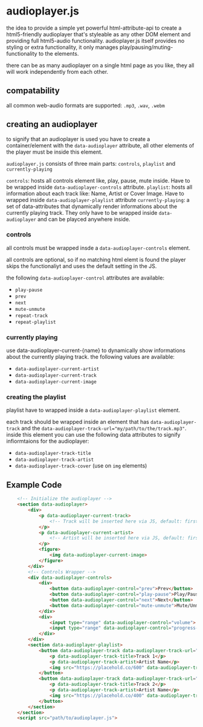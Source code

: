 # audioplayer.js

the idea to provide a simple yet powerful html-attribute-api to create a html5-friendly audioplayer that's styleable as any other DOM element and providing full html5-audio functionality. audioplayer.js itself provides no styling or extra functionality, it only manages play/pausing/muting-functionality to the elements.

there can be as many audioplayer on a single html page as you like, they all will work independently from each other.

## compatability

all common web-audio formats are supported: `.mp3`, `.wav`, `.webm`

## creating an audioplayer

to signify that an audioplayer is used you have to create a container/element with the `data-audioplayer` attribute, all other elements of the player must be inside this element.

`audioplayer.js` consists of three main parts: `controls`, `playlist` and `currently-playing`

`controls`: hosts all controls element like, play, pause, mute inside. Have to be wrapped inside `data-audioplayer-controls` attribute.
`playlist`: hosts all information about each track like: Name, Artist or Cover Image. Have to wrapped inside `data-audioplayer-playlist` attribute
`currently-playing`: a set of data-attributes that dynamically render informations about the currently playing track. They only have to be wrapped inside `data-audioplayer` and can be playced anywhere inside.

### controls

all controls must be wrapped insde a `data-audioplayer-controls` element. 

all controls are optional, so if no matching html elemt is found the player skips the functionaliyt and uses the default setting in the JS.

the following `data-audioplayer-control` attributes are available:
- `play-pause`
- `prev`
- `next`
- `mute-unmute`
- `repeat-track`
- `repeat-playlist`

### currently playing

use data-audioplayer-current-{name} to dynamically show informations about the currently playing track.
the following values are available:
- `data-audioplayer-current-artist`
- `data-audioplayer-current-track`
- `data-audioplayer-current-image`

### creating the playlist

playlist have to wrapped inside a `data-audioplayer-playlist` element.

each track should be wrapped inside an element that has `data-audioplayer-track` and the `data-audioplayer-track-url="my/path/to/the/track.mp3"`. inside this element you can use the following data attributes to signify infiormtaions for the audioplayer:
- `data-audioplayer-track-title`
- `data-audioplayer-track-artist`
- `data-audioplayer-track-cover` (use on `img` elements)

## Example Code
 
```html
    <!-- Initialize the audioplayer -->
    <section data-audioplayer>
        <div>
            <p data-audioplayer-current-track>
                <!-- Track will be inserted here via JS, default: first in list -->
            </p>
            <p data-audioplayer-current-artist>
                <!-- Artist will be inserted here via JS, default: first in list -->
            </p>
            <figure>
                <img data-audioplayer-current-image>
            </figure>
        </div>
        <!-- Controls Wrapper -->
        <div data-audioplayer-controls>
            <div>
                <button data-audioplayer-control="prev">Prev</button>
                <button data-audioplayer-control="play-pause">Play/Pause</button>
                <button data-audioplayer-control="next">Next</button>
                <button data-audioplayer-control="mute-unmute">Mute/Unmute</button>
            </div>
            <div>
                <input type="range" data-audioplayer-control="volume">
                <input type="range" data-audioplayer-control="progress-bar">
            </div>
        </div>
        <section data-audioplayer-playlist>
            <button data-audioplayer-track data-audioplayer-track-url="track-1.mp3">
                <p data-audioplayer-track-title>Track 1</p>
                <p data-audioplayer-track-artist>Artist Name</p>
                <img src="https://placehold.co/600" data-audioplayer-track-cover>
            </button>
            <button data-audioplayer-track data-audioplayer-track-url="track-2.mp3">
                <p data-audioplayer-track-title>Track 2</p>
                <p data-audioplayer-track-artist>Artist Name</p>
                <img src="https://placehold.co/400" data-audioplayer-track-cover>
            </button>
        </section>
    </section>
    <script src="path/to/audioplayer.js">
```